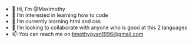 - 👋 Hi, I’m @Maximothy
- 👀 I’m interested in learning how to code 
- 🌱 I’m currently learning html and css
- 💞️ I’m looking to collaborate with anyone who is good at this 2 languages
- 📫 You can reach me on timothygyan1996@gmail.com

<!---
Maximothy/Maximothy is a ✨ special ✨ repository because its `README.md` (this file) appears on your GitHub profile.
You can click the Preview link to take a look at your changes.
--->
